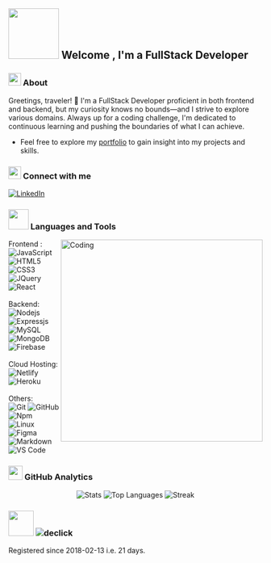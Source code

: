 ## <img src="https://emoji.discadia.com/emojis/b5b1f110-74e6-414c-a353-d2c680e9251c.gif" width="100"> Welcome , I'm a FullStack Developer</samp>

### <img src="https://emoji.discadia.com/emojis/2a9424f9-f4ac-4b0c-865b-f02551da97b6.GIF" width="25"> About

Greetings, traveler! 👋 I'm a FullStack Developer proficient in both frontend and backend, but my curiosity knows no bounds—and I strive to explore various domains.
Always up for a coding challenge, I'm dedicated to continuous learning and pushing the boundaries of what I can achieve.
<br>
- Feel free to explore my [portfolio](https://github.com/declick/Conversational-Portfolio) to gain insight into my projects and skills.
### <img src="https://emojis.slackmojis.com/emojis/images/1588315024/8823/hyperkitty.gif?1588315024" width="25" /> Connect with me

<a href="https://www.linkedin.com/in/quentin-minziere" target="_blank"><img alt="LinkedIn" src="https://img.shields.io/badge/linkedin-%230077B5.svg?&style=for-the-badge&logo=linkedin&logoColor=white" /></a> 

### <img src="https://media.giphy.com/media/mGcNjsfWAjY5AEZNw6/giphy.gif" width="40"> Languages and Tools

<img align="right" alt="Coding" width="400" src="https://pa1.aminoapps.com/8043/c07f103afbccfc4ce3caef9d27187a715d7409c2r1-498-498_00.gif">

Frontend :<br>
![JavaScript](https://img.shields.io/badge/-JavaScript-%23F7DF1C?style=for-the-badge&logo=javascript&logoColor=000000&labelColor=%23F7DF1C&color=%23FFCE5A)
![HTML5](https://img.shields.io/badge/-HTML5-%23E44D27?style=for-the-badge&logo=html5&logoColor=ffffff)
![CSS3](https://img.shields.io/badge/-CSS3-%231572B6?style=for-the-badge&logo=css3)
<br>
![JQuery](https://img.shields.io/badge/jQuery-0769AD?style=for-the-badge&logo=jquery&logoColor=white)
![React](https://img.shields.io/badge/-React-61DAFB?style=for-the-badge&logo=react&logoColor=ffffff)
<br><br>
Backend:<br>
![Nodejs](https://img.shields.io/badge/-Nodejs-339933?style=for-the-badge&logo=Node.js&logoColor=ffffff)
![Expressjs](https://img.shields.io/badge/Express%20js-000000?style=for-the-badge&logo=express&logoColor=white)
![MySQL](https://img.shields.io/badge/mysql-%2300f.svg?style=for-the-badge&logo=mysql&logoColor=white)
![MongoDB](https://img.shields.io/badge/MongoDB-4EA94B?style=for-the-badge&logo=mongodb&logoColor=white)
![Firebase](https://img.shields.io/badge/-Firebase-FFCA28?style=for-the-badge&logo=firebase&logoColor=ffffff)
<br><br>
Cloud Hosting:<br>
![Netlify](https://img.shields.io/badge/Netlify-00C7B7?style=for-the-badge&logo=netlify&logoColor=white)
![Heroku](https://img.shields.io/badge/Heroku-430098?style=for-the-badge&logo=heroku&logoColor=white)
<br><br>
Others:<br>
![Git](https://img.shields.io/badge/-Git-%23F05032?style=for-the-badge&logo=git&logoColor=%23ffffff)
![GitHub](https://img.shields.io/badge/-GitHub-181717?style=for-the-badge&logo=github)
![Npm](https://img.shields.io/badge/-npm-CB3837?style=for-the-badge&logo=npm)
![Linux](http://img.shields.io/badge/-Linux-0078D6?style=for-the-badge&logo=linux&logoColor=ffffff)
![Figma](https://img.shields.io/badge/figma-%23F24E1E.svg?style=for-the-badge&logo=figma&logoColor=white)
![Markdown](https://img.shields.io/badge/Markdown-000000?style=for-the-badge&logo=markdown&logoColor=white)
![VS Code](http://img.shields.io/badge/-VS%20Code-007ACC?style=for-the-badge&logo=visual-studio-code&logoColor=ffffff)

### <img src="https://emojis.slackmojis.com/emojis/images/1621024394/39092/cat-roll.gif?1621024394" width="28" /> GitHub Analytics

<p align="center">
    <img src="https://github-readme-stats.vercel.app/api?username=declick&show_icons=true&count_private=true&theme=darcula&hide_border=true&hide=issuescontribs&bg_color=00000000" alt="Stats">
    <img src="https://github-readme-stats.vercel.app/api/top-langs/?username=declick&layout=compact&hide_border=true&theme=darcula&bg_color=00000000&langs_count=6" alt="Top Languages">
    <img src="https://github-readme-streak-stats.herokuapp.com/?user=declick&theme=darcula&hide_border=true&background=FFFFFF00" alt="Streak">
</p>

### <img src="https://media.giphy.com/media/v1.Y2lkPTc5MGI3NjExMTJxb2cyZWVva3JtN3IwZm5sdXBoMDZ0YjhtNHU5OHN5MnFwMDJkNiZlcD12MV9pbnRlcm5hbF9naWZfYnlfaWQmY3Q9cw/4QZK21zlzVIyc/giphy.gif" width="50" /> <img src="https://komarev.com/ghpvc/?username=declick&label=Profile%20views&color=0e75b6&style=flat" alt="declick" /> 

Registered since 2018-02-13 i.e. 21 days.

